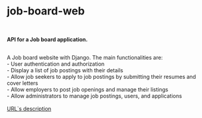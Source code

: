 # job-board-web
<br>
<p>
  <strong>API for a Job board application.</strong>
</p>
<br>
A Job board website with Django. The main functionalities are:
<br>
- User authentication and authorization
<br>
- Display a list of job postings with their details
<br>
- Allow job seekers to apply to job postings by submitting their resumes and cover letters
<br>
- Allow employers to post job openings and manage their listings
<br>
- Allow administrators to manage job postings, users, and applications
<br>
<br>
<a href="https://docs.google.com/spreadsheets/d/1HJCKSsC-EuaFuQVV0RyY-BFVWE9TgtL6ScCUgV8m8ZA/edit?usp=sharing">URL`s description</a>
<br>
